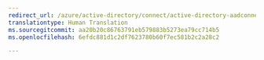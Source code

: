 ```yaml
---
redirect_url: /azure/active-directory/connect/active-directory-aadconnect-o365-certs
translationtype: Human Translation
ms.sourcegitcommit: aa20b20c86763791eb579883b5273ea79cc714b5
ms.openlocfilehash: 6efdc881d1c2df7623780b60f7ec581b2c2a28c2

---
```




<!--HONumber=Dec16_HO3-->


